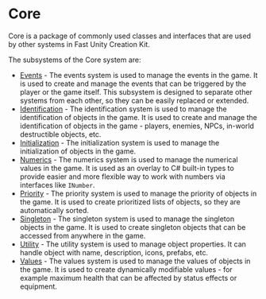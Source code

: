 # Core

Core is a package of commonly used classes and interfaces that are used by other systems in Fast Unity Creation Kit. 

The subsystems of the Core system are:
* [Events](SystemCoreEvents.md) - The events system is used to manage the events in the game. It is used to create and manage
    the events that can be triggered by the player or the game itself. This subsystem is designed to separate other
    systems from each other, so they can be easily replaced or extended.
* [Identification](SystemCoreIdentification.md) - The identification system is used to manage the identification of objects in the game.
    It is used to create and manage the identification of objects in the game - players, enemies, NPCs, in-world destructible objects, etc.
* [Initialization](SystemCoreInitialization.md) - The initialization system is used to manage the initialization of objects in the game.
* [Numerics](SystemCoreNumerics.md) - The numerics system is used to manage the numerical values in the game. It is used as
    an overlay to C# built-in types to provide easier and more flexible way to work with numbers via interfaces like `INumber`.
* [Priority](SystemCorePriority.md) - The priority system is used to manage the priority of objects in the game. It is used to create
    prioritized lists of objects, so they are automatically sorted.
* [Singleton](SystemCoreSingleton.md) - The singleton system is used to manage the singleton objects in the game. It is used to create
    singleton objects that can be accessed from anywhere in the game.
* [Utility](SystemCoreUtility.md) - The utility system is used to manage object properties. It can handle object with
    name, description, icons, prefabs, etc.
* [Values](SystemCoreValues.md) - The values system is used to manage the values of objects in the game. It is used to create 
    dynamically modifiable values - for example maximum health that can be affected by status effects or equipment.